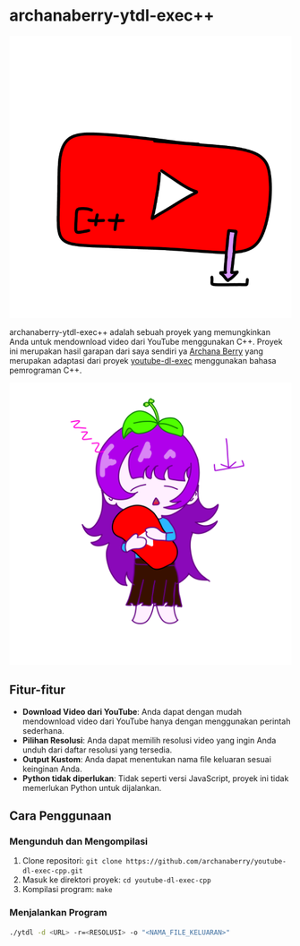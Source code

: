 # archanaberry-ytdl-exec++

![icon](archanaberry/icon.png)

archanaberry-ytdl-exec++ adalah sebuah proyek yang memungkinkan Anda untuk mendownload video dari YouTube menggunakan C++. Proyek ini merupakan hasil garapan dari saya sendiri ya [Archana Berry](https://github.com/archanaberry) yang merupakan adaptasi dari proyek [youtube-dl-exec](https://github.com/microlinkhq/youtube-dl-exec) menggunakan bahasa pemrograman C++.

![archanaberry](archanaberry/archanaberryw.png)

## Fitur-fitur
- **Download Video dari YouTube**: Anda dapat dengan mudah mendownload video dari YouTube hanya dengan menggunakan perintah sederhana.
- **Pilihan Resolusi**: Anda dapat memilih resolusi video yang ingin Anda unduh dari daftar resolusi yang tersedia.
- **Output Kustom**: Anda dapat menentukan nama file keluaran sesuai keinginan Anda.
- **Python tidak diperlukan**: Tidak seperti versi JavaScript, proyek ini tidak memerlukan Python untuk dijalankan.

## Cara Penggunaan
### Mengunduh dan Mengompilasi
1. Clone repositori: `git clone https://github.com/archanaberry/youtube-dl-exec-cpp.git`
2. Masuk ke direktori proyek: `cd youtube-dl-exec-cpp`
3. Kompilasi program: `make`

### Menjalankan Program
```sh
./ytdl -d <URL> -r=<RESOLUSI> -o "<NAMA_FILE_KELUARAN>"

